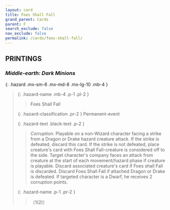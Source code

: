 ```yaml
---
layout: card
title: Foes Shall Fall
grand_parent: Cards
parent: F
search_exclude: false
nav_exclude: false
permalink: /cards/foes-shall-fall/
---
```


## PRINTINGS


### _Middle-earth: Dark Minions_

{: .hazard .mx-sm-6 .mx-md-8 .mx-lg-10 .mb-4 }
> {: .hazard-name .mb-4 .p-1 .pl-2 }
> > <div class="hazard-mp"></div>
> > <div class="card-name">Foes Shall Fall</div>
>
> {: .hazard-classification .pr-2 }
> Permanent-event
>
> {: .hazard-text .black-text .p-2 }
> > _Corruption._ Playable on a non-Wizard character facing a strike from a Dragon or Drake hazard creature attack. If the strike is defeated, discard this card. If the strike is not defeated, place creature's card with Foes Shall Fall-creature is considered off to the side. Target character's company faces an attack from creature at the start of each movement/hazard phase if creature is playable. Discard associated creature's card if Foes shall Fall is discarded. Discard Foes Shall Fall if attached Dragon or Drake is defeated. If targeted character is a Dwarf, he receives 2 corruption points. 
>
> {: .hazard-name .p-1 .pr-2 }
> > <div class="card-shield"></div>
> > <div class="card-corruption-white">〔1(2)〕</div>
